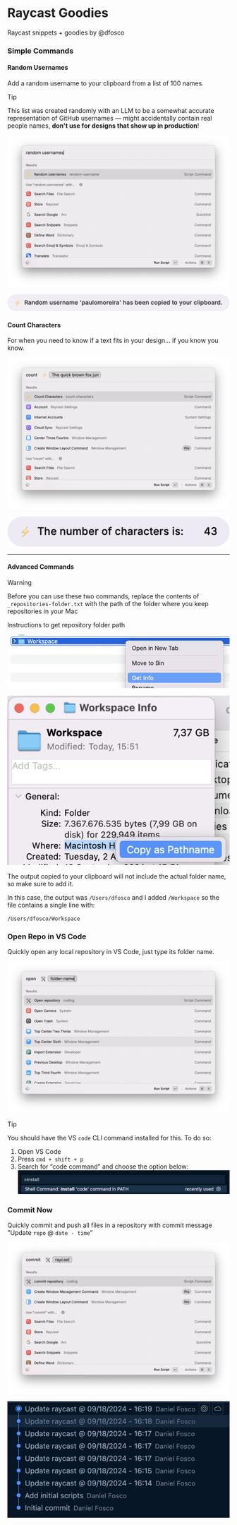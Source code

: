 # Raycast Goodies
Raycast snippets + goodies by @dfosco

### Simple Commands

#### Random Usernames

Add a random username to your clipboard from a list of 100 names. 

> [!TIP]  
> This list was created randomly with an LLM to be a somewhat accurate representation of GitHub usernames — might accidentally contain real people names, **don't use for designs that show up in production**!

![Raycast screenshot of random username command](images/image-2.png)

![Random username paulomoreira added](images/image-1.png)

#### Count Characters

For when you need to know if a text fits in your design... if you know you know.

![Raycast screenshot of Count Characters command](images/image-5.png)

![Output of character counts: The number of characters is 43](images/image-6.png)

---

#### Advanced Commands

> [!WARNING]  
> Before you can use these two commands, replace the contents of `_repositories-folder.txt` with the path of the folder where you keep repositories in your Mac

<detail>
<summary>Instructions to get repository folder path</summary>

![Instruction to Get info on folder](images/image-3.png)

![Instruction to get folder path](images/image-4.png)

The output copied to your clipboard will not include the actual folder name, so make sure to add it. 

In this case, the output was `/Users/dfosco` and I added `/Workspace` so the file contains a single line with:

```
/Users/dfosco/Workspace
```
</detail>

### Open Repo in VS Code

Quickly open any local repository in VS Code, just type its folder name.

![Raycast screenshot of Open Repo command](images/image.png)

> [!TIP]  
> You should have the VS `code` CLI command installed for this. To do so: 
> 1. Open VS Code
> 2. Press `cmd + shift + p`
> 3. Search for “code command” and choose the option below:
> ![VSCode option to install 'code' command in PATH](images/image-10.png)

### Commit Now

Quickly commit and push all files in a repository with commit message "Update `repo` @ `date - time`"

![Raycast screenshot of Commit now command](images/image-7.png)

![Screenshot of git commit messages generated by this command](images/image-9.png)
